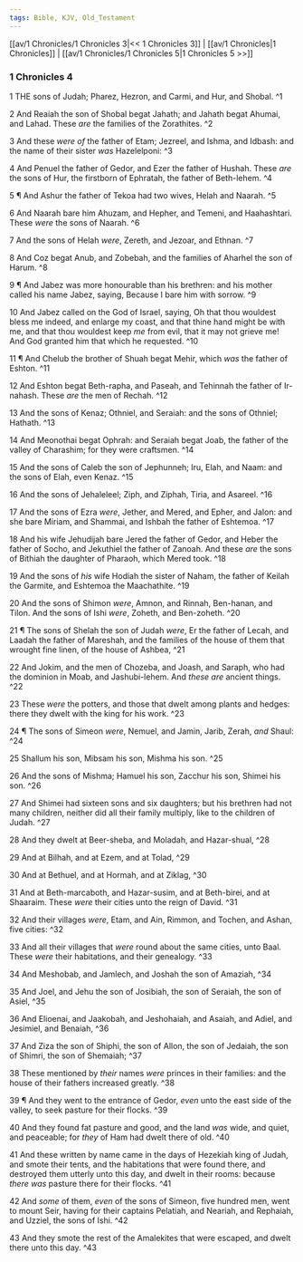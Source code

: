 ```yaml
---
tags: Bible, KJV, Old_Testament
---
```


[[av/1 Chronicles/1 Chronicles 3|<< 1 Chronicles 3]] | [[av/1 Chronicles|1 Chronicles]] | [[av/1 Chronicles/1 Chronicles 5|1 Chronicles 5 >>]]

### 1 Chronicles 4

1 THE sons of Judah; Pharez, Hezron, and Carmi, and Hur, and Shobal. ^1

2 And Reaiah the son of Shobal begat Jahath; and Jahath begat Ahumai, and Lahad. These _are_ the families of the Zorathites. ^2

3 And these _were_ _of_ the father of Etam; Jezreel, and Ishma, and Idbash: and the name of their sister _was_ Hazelelponi: ^3

4 And Penuel the father of Gedor, and Ezer the father of Hushah. These _are_ the sons of Hur, the firstborn of Ephratah, the father of Beth-lehem. ^4

5 ¶ And Ashur the father of Tekoa had two wives, Helah and Naarah. ^5

6 And Naarah bare him Ahuzam, and Hepher, and Temeni, and Haahashtari. These _were_ the sons of Naarah. ^6

7 And the sons of Helah _were_, Zereth, and Jezoar, and Ethnan. ^7

8 And Coz begat Anub, and Zobebah, and the families of Aharhel the son of Harum. ^8

9 ¶ And Jabez was more honourable than his brethren: and his mother called his name Jabez, saying, Because I bare him with sorrow. ^9

10 And Jabez called on the God of Israel, saying, Oh that thou wouldest bless me indeed, and enlarge my coast, and that thine hand might be with me, and that thou wouldest keep _me_ from evil, that it may not grieve me! And God granted him that which he requested. ^10

11 ¶ And Chelub the brother of Shuah begat Mehir, which _was_ the father of Eshton. ^11

12 And Eshton begat Beth-rapha, and Paseah, and Tehinnah the father of Ir-nahash. These _are_ the men of Rechah. ^12

13 And the sons of Kenaz; Othniel, and Seraiah: and the sons of Othniel; Hathath. ^13

14 And Meonothai begat Ophrah: and Seraiah begat Joab, the father of the valley of Charashim; for they were craftsmen. ^14

15 And the sons of Caleb the son of Jephunneh; Iru, Elah, and Naam: and the sons of Elah, even Kenaz. ^15

16 And the sons of Jehaleleel; Ziph, and Ziphah, Tiria, and Asareel. ^16

17 And the sons of Ezra _were_, Jether, and Mered, and Epher, and Jalon: and she bare Miriam, and Shammai, and Ishbah the father of Eshtemoa. ^17

18 And his wife Jehudijah bare Jered the father of Gedor, and Heber the father of Socho, and Jekuthiel the father of Zanoah. And these _are_ the sons of Bithiah the daughter of Pharaoh, which Mered took. ^18

19 And the sons of _his_ wife Hodiah the sister of Naham, the father of Keilah the Garmite, and Eshtemoa the Maachathite. ^19

20 And the sons of Shimon _were_, Amnon, and Rinnah, Ben-hanan, and Tilon. And the sons of Ishi _were_, Zoheth, and Ben-zoheth. ^20

21 ¶ The sons of Shelah the son of Judah _were_, Er the father of Lecah, and Laadah the father of Mareshah, and the families of the house of them that wrought fine linen, of the house of Ashbea, ^21

22 And Jokim, and the men of Chozeba, and Joash, and Saraph, who had the dominion in Moab, and Jashubi-lehem. And _these_ _are_ ancient things. ^22

23 These _were_ the potters, and those that dwelt among plants and hedges: there they dwelt with the king for his work. ^23

24 ¶ The sons of Simeon _were_, Nemuel, and Jamin, Jarib, Zerah, _and_ Shaul: ^24

25 Shallum his son, Mibsam his son, Mishma his son. ^25

26 And the sons of Mishma; Hamuel his son, Zacchur his son, Shimei his son. ^26

27 And Shimei had sixteen sons and six daughters; but his brethren had not many children, neither did all their family multiply, like to the children of Judah. ^27

28 And they dwelt at Beer-sheba, and Moladah, and Hazar-shual, ^28

29 And at Bilhah, and at Ezem, and at Tolad, ^29

30 And at Bethuel, and at Hormah, and at Ziklag, ^30

31 And at Beth-marcaboth, and Hazar-susim, and at Beth-birei, and at Shaaraim. These _were_ their cities unto the reign of David. ^31

32 And their villages _were_, Etam, and Ain, Rimmon, and Tochen, and Ashan, five cities: ^32

33 And all their villages that _were_ round about the same cities, unto Baal. These _were_ their habitations, and their genealogy. ^33

34 And Meshobab, and Jamlech, and Joshah the son of Amaziah, ^34

35 And Joel, and Jehu the son of Josibiah, the son of Seraiah, the son of Asiel, ^35

36 And Elioenai, and Jaakobah, and Jeshohaiah, and Asaiah, and Adiel, and Jesimiel, and Benaiah, ^36

37 And Ziza the son of Shiphi, the son of Allon, the son of Jedaiah, the son of Shimri, the son of Shemaiah; ^37

38 These mentioned by _their_ names _were_ princes in their families: and the house of their fathers increased greatly. ^38

39 ¶ And they went to the entrance of Gedor, _even_ unto the east side of the valley, to seek pasture for their flocks. ^39

40 And they found fat pasture and good, and the land _was_ wide, and quiet, and peaceable; for _they_ of Ham had dwelt there of old. ^40

41 And these written by name came in the days of Hezekiah king of Judah, and smote their tents, and the habitations that were found there, and destroyed them utterly unto this day, and dwelt in their rooms: because _there_ _was_ pasture there for their flocks. ^41

42 And _some_ of them, _even_ of the sons of Simeon, five hundred men, went to mount Seir, having for their captains Pelatiah, and Neariah, and Rephaiah, and Uzziel, the sons of Ishi. ^42

43 And they smote the rest of the Amalekites that were escaped, and dwelt there unto this day. ^43
